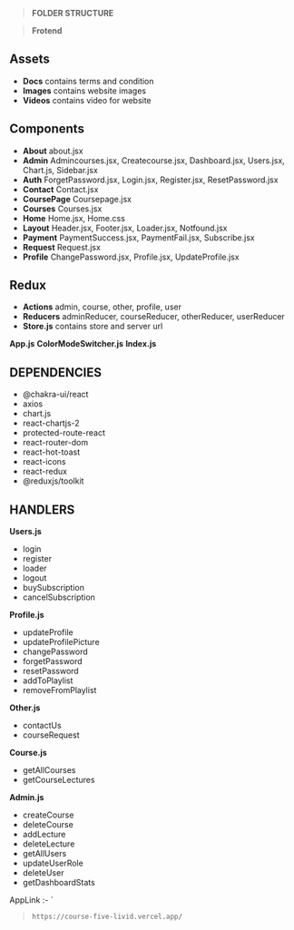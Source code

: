 

> **FOLDER STRUCTURE**

> **Frotend**

## Assets

 - **Docs** contains terms and condition 
 - **Images** contains website images
 - **Videos** contains video for website

## Components

 - **About**  about.jsx
 - **Admin**  Admincourses.jsx, Createcourse.jsx, Dashboard.jsx, Users.jsx, Chart.js, Sidebar.jsx
 - **Auth**  ForgetPassword.jsx, Login.jsx, Register.jsx, ResetPassword.jsx
 - **Contact** Contact.jsx 
 - **CoursePage** Coursepage.jsx 
 - **Courses** Courses.jsx 
 - **Home** Home.jsx, Home.css
 - **Layout** Header.jsx, Footer.jsx, Loader.jsx, Notfound.jsx
 - **Payment** PaymentSuccess.jsx, PaymentFail.jsx, Subscribe.jsx
 - **Request** Request.jsx
 - **Profile** ChangePassword.jsx, Profile.jsx, UpdateProfile.jsx

## Redux

 - **Actions** admin, course, other, profile, user 
 - **Reducers** adminReducer, courseReducer, otherReducer, userReducer 
 - **Store.js** contains store and server url

 **App.js** 
 **ColorModeSwitcher.js** 
 **Index.js**
 

## DEPENDENCIES

 - @chakra-ui/react 
 - axios 
 - chart.js 
 - react-chartjs-2 
 - protected-route-react 
 - react-router-dom 
 - react-hot-toast 
 - react-icons 
 - react-redux 
 - @reduxjs/toolkit

## HANDLERS

 **Users.js**

 - login 
 - register 
 - loader 
 - logout 
 - buySubscription 
 - cancelSubscription


**Profile.js**

 - updateProfile 
 - updateProfilePicture 
 - changePassword 
 - forgetPassword 
 - resetPassword 
 - addToPlaylist 
 - removeFromPlaylist

**Other.js**
 - contactUs 
 - courseRequest 

**Course.js** 

 - getAllCourses 
 - getCourseLectures 

**Admin.js** 

 - createCourse 
 - deleteCourse 
 - addLecture
 - deleteLecture 
 - getAllUsers 
 - updateUserRole 
 - deleteUser 
 - getDashboardStats

AppLink :- `
>     https://course-five-livid.vercel.app/
